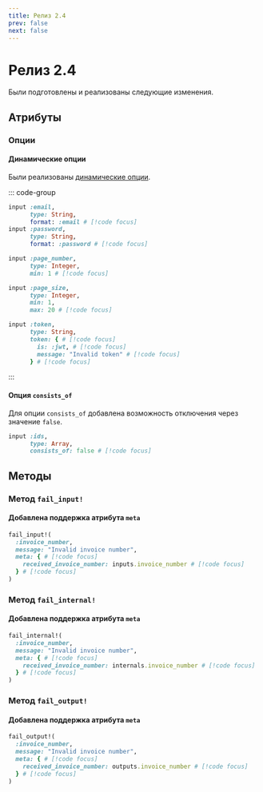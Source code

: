 ```yaml
---
title: Релиз 2.4
prev: false
next: false
---
```


# Релиз 2.4

Были подготовлены и реализованы следующие изменения.

## Атрибуты

### Опции

#### Динамические опции

Были реализованы [динамические опции](../guide/options/dynamic).

::: code-group

```ruby [format]
input :email,
      type: String,
      format: :email # [!code focus]
input :password,
      type: String,
      format: :password # [!code focus]
```

```ruby [min]
input :page_number,
      type: Integer,
      min: 1 # [!code focus]
```

```ruby [max]
input :page_size,
      type: Integer,
      min: 1,
      max: 20 # [!code focus]
```

```ruby [custom]
input :token,
      type: String,
      token: { # [!code focus]
        is: :jwt, # [!code focus]
        message: "Invalid token" # [!code focus]
      } # [!code focus]
```

:::

#### Опция `consists_of`

Для опции `consists_of` добавлена возможность отключения через значение `false`.

```ruby
input :ids,
      type: Array,
      consists_of: false # [!code focus]
```

## Методы 

### Метод `fail_input!`

#### Добавлена поддержка атрибута `meta`

```ruby
fail_input!(
  :invoice_number,
  message: "Invalid invoice number",
  meta: { # [!code focus]
    received_invoice_number: inputs.invoice_number # [!code focus]
  } # [!code focus]
)
```

### Метод `fail_internal!`

#### Добавлена поддержка атрибута `meta`

```ruby
fail_internal!(
  :invoice_number,
  message: "Invalid invoice number",
  meta: { # [!code focus]
    received_invoice_number: internals.invoice_number # [!code focus]
  } # [!code focus]
)
```

### Метод `fail_output!`

#### Добавлена поддержка атрибута `meta`

```ruby
fail_output!(
  :invoice_number,
  message: "Invalid invoice number",
  meta: { # [!code focus]
    received_invoice_number: outputs.invoice_number # [!code focus]
  } # [!code focus]
)
```
